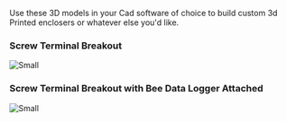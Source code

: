 Use these 3D models in your Cad software of choice to build custom 3d Printed enclosers or whatever else you'd like. 

### Screw Terminal Breakout
![Small](https://github.com/strid3r21/Bee-Data-Logger/blob/main/3D%20Models/Screw%20Terminal%20Breakout/Screw%20Terminal%20Board.png?raw=true)

### Screw Terminal Breakout with Bee Data Logger Attached
![Small](https://github.com/strid3r21/Bee-Data-Logger/blob/main/3D%20Models/Screw%20Terminal%20Breakout/Screw%20Terminal%20Board-With-Bee-Data-Logger-Attached.png?raw=true)
